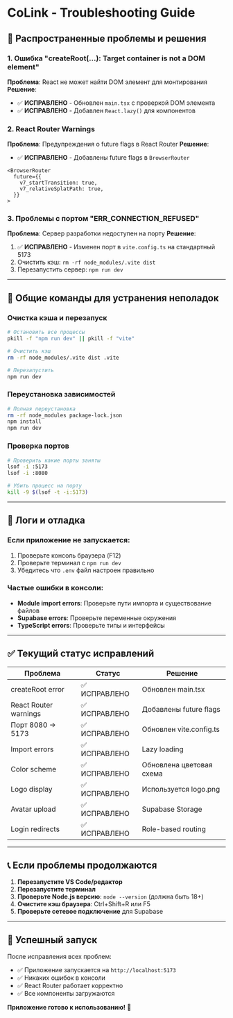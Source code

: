 # CoLink - Troubleshooting Guide

## 🚨 Распространенные проблемы и решения

### 1. Ошибка "createRoot(...): Target container is not a DOM element"
**Проблема**: React не может найти DOM элемент для монтирования
**Решение**: 
- ✅ **ИСПРАВЛЕНО** - Обновлен `main.tsx` с проверкой DOM элемента
- ✅ **ИСПРАВЛЕНО** - Добавлен `React.lazy()` для компонентов

### 2. React Router Warnings
**Проблема**: Предупреждения о future flags в React Router
**Решение**: 
- ✅ **ИСПРАВЛЕНО** - Добавлены future flags в `BrowserRouter`
```tsx
<BrowserRouter
  future={{
    v7_startTransition: true,
    v7_relativeSplatPath: true,
  }}
>
```

### 3. Проблемы с портом "ERR_CONNECTION_REFUSED"
**Проблема**: Сервер разработки недоступен на порту
**Решение**:
1. ✅ **ИСПРАВЛЕНО** - Изменен порт в `vite.config.ts` на стандартный 5173
2. Очистить кэш: `rm -rf node_modules/.vite dist`
3. Перезапустить сервер: `npm run dev`

---

## 🔧 Общие команды для устранения неполадок

### Очистка кэша и перезапуск
```bash
# Остановить все процессы
pkill -f "npm run dev" || pkill -f "vite"

# Очистить кэш
rm -rf node_modules/.vite dist .vite

# Перезапустить
npm run dev
```

### Переустановка зависимостей
```bash
# Полная переустановка
rm -rf node_modules package-lock.json
npm install
npm run dev
```

### Проверка портов
```bash
# Проверить какие порты заняты
lsof -i :5173
lsof -i :8080

# Убить процесс на порту
kill -9 $(lsof -t -i:5173)
```

---

## 🐛 Логи и отладка

### Если приложение не запускается:
1. Проверьте консоль браузера (F12)
2. Проверьте терминал с `npm run dev`
3. Убедитесь что `.env` файл настроен правильно

### Частые ошибки в консоли:
- **Module import errors**: Проверьте пути импорта и существование файлов
- **Supabase errors**: Проверьте переменные окружения
- **TypeScript errors**: Проверьте типы и интерфейсы

---

## ✅ Текущий статус исправлений

| Проблема | Статус | Решение |
|----------|--------|---------|
| createRoot error | ✅ ИСПРАВЛЕНО | Обновлен main.tsx |
| React Router warnings | ✅ ИСПРАВЛЕНО | Добавлены future flags |
| Порт 8080 → 5173 | ✅ ИСПРАВЛЕНО | Обновлен vite.config.ts |
| Import errors | ✅ ИСПРАВЛЕНО | Lazy loading |
| Color scheme | ✅ ИСПРАВЛЕНО | Обновлена цветовая схема |
| Logo display | ✅ ИСПРАВЛЕНО | Используется logo.png |
| Avatar upload | ✅ ИСПРАВЛЕНО | Supabase Storage |
| Login redirects | ✅ ИСПРАВЛЕНО | Role-based routing |

---

## 📞 Если проблемы продолжаются

1. **Перезапустите VS Code/редактор**
2. **Перезапустите терминал**
3. **Проверьте Node.js версию**: `node --version` (должна быть 18+)
4. **Очистите кэш браузера**: Ctrl+Shift+R или F5
5. **Проверьте сетевое подключение** для Supabase

---

## 🚀 Успешный запуск

После исправления всех проблем:
- ✅ Приложение запускается на `http://localhost:5173`
- ✅ Никаких ошибок в консоли
- ✅ React Router работает корректно
- ✅ Все компоненты загружаются

**Приложение готово к использованию!** 🎉